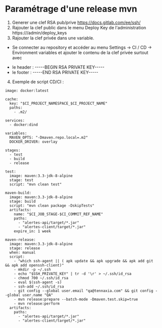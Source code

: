 # Paramétrage d'une release mvn

1. Generer une clef RSA pub/prive
  https://docs.gitlab.com/ee/ssh/
2. Rajouter la clef public dans le menu Deploy Key de l'administration
   https://<HOST>/admin/deploy_keys
3. Rajouter la clef privée dans une variable.
  * Se connecter au repository et accéder au menu Settings -> CI / CD -> Environment variables et ajouter le contenu de la clef privée surtout avec 
  - le header : -----BEGIN RSA PRIVATE KEY-----
  - le footer :  -----END RSA PRIVATE KEY-----
4. Exemple de script CD/CI :


```
image: docker:latest

cache:
  key: "$CI_PROJECT_NAMESPACE_$CI_PROJECT_NAME"
  paths:
    - .m2/

services:
  - docker:dind

variables:
  MAVEN_OPTS: "-Dmaven.repo.local=.m2"
  DOCKER_DRIVER: overlay

stages:
  - test
  - build
  - release

test:
  image: maven:3.3-jdk-8-alpine
  stage: test
  script: "mvn clean test"

maven-build:
  image: maven:3.3-jdk-8-alpine
  stage: build
  script: "mvn clean package -DskipTests"
  artifacts:
    name: "$CI_JOB_STAGE-$CI_COMMIT_REF_NAME"
    paths:
      - "alertes-api/target/*.jar"
      - "alertes-client/target/*.jar"
    expire_in: 1 week

maven-release:
  image: maven:3.3-jdk-8-alpine
  stage: release
  when: manual
  script:
    - "which ssh-agent || ( apk update && apk upgrade && apk add git && apk add openssh-client)"
    - mkdir -p ~/.ssh
    - echo "$SSH_PRIVATE_KEY" | tr -d '\r' > ~/.ssh/id_rsa
    - chmod 700 ~/.ssh/id_rsa
    - eval $(ssh-agent -s)
    - ssh-add ~/.ssh/id_rsa
    - git config --global user.email "qa@tennaxia.com" && git config --global user.name "QA"
    - mvn release:prepare --batch-mode -Dmaven.test.skip=true
    - mvn release:perform
  artifacts:
    paths:
      - "alertes-api/target/*.jar"
      - "alertes-client/target/*.jar"
 ```

